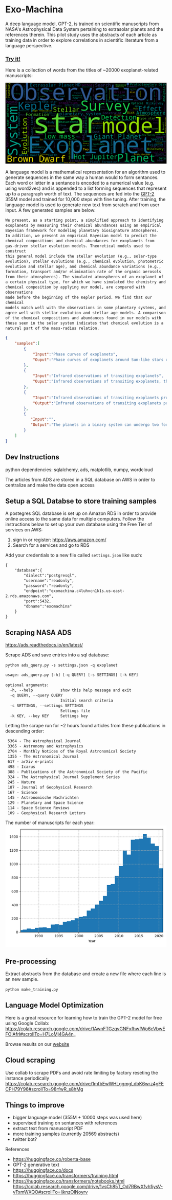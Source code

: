 # Exo-Machina
A deep language model, GPT-2, is trained on scientific manuscripts from NASA's Astrophysical Data System pertaining to extrasolar planets and the references therein. This pilot study uses the abstracts of each article as training data in order to explore correlations in scientific literature from a language perspective. 

### [Try it!](https://pearsonkyle.github.io/Exo-Machina/)

Here is a collection of words from the titles of ~20000 exoplanet-related manuscripts:

![](Figures/exoplanet_wordcloud.png)


A language model is a mathematical representation for an algorithm used to generate sequences in the same way a human would to form sentances. Each word or letter in a sentance is encoded to a numerical value (e.g. using word2vec) and is appended to a list forming sequences that represent up to a paragraph worth of text. The sequences are fed into the [GPT-2](https://openai.com/blog/better-language-models/) 355M model and trained for 10,000 steps with fine tuning. After training, the language model is used to generate new text from scratch and from user input. A few generated samples are below: 

```
We present, as a starting point, a simplified approach to identifying 
exoplanets by measuring their chemical abundances using an empirical 
Bayesian framework for modeling planetary biosignature atmospheres. 
In addition, we present an empirical Bayesian model to predict the 
chemical compositions and chemical abundances for exoplanets from 
gas-driven stellar evolution models. Theoretical models used to construct 
this general model include the stellar evolution (e.g., solar-type 
evolution), stellar evolutions (e.g., chemical evolution, photometric
evolution and stellar age), and chemical abundance variations (e.g.,
formation, transport and/or elimination rate of the organic aerosols
from their atmospheres). The simulated atmospheres of an exoplanet of
a certain physical type, for which we have simulated the chemistry and 
chemical composition by applying our model, are compared with observations 
made before the beginning of the Kepler period. We find that our chemical 
models match well with the observations in some planetary systems, and 
agree well with stellar evolution and stellar age models. A comparison 
of the chemical compositions and abundances found in our models with 
those seen in the solar system indicates that chemical evolution is a 
natural part of the mass-radius relation.
```

```json
{
    "samples":[
        {
            "Input":"Phase curves of exoplanets",
            "Ouput":"Phase curves of exoplanets around Sun-like stars using AO-reconstruction techniques. The spectral range is analogous to the AO performance of large-aperture telescopes. AO-reconstruction techniques yield much better spectral capabilities than the existing ground-based AO instruments combined. This paper presents the main results of the study and presents a catalog of the 16 known systems with transit light curves. This catalog is based on eight years of AO-reconstruction follow-up observations, and we model the light curves with a Light-Time Replicator (LTR) algorithm, which is applicable to the whole wavelength range of the transit light curves. We obtained a total of 23 observational light curves for the 16 systems, and we generate synthetic light curves to fit the light curves. For six of the 16 systems, we derive a linear ephemeris for the stellar rotation. We find that the system parameters are generally consistent with the experimental values, both with an accuracy better than ±0.5 per cent. The mean transit depth is 6.2 ± 1.2 ppm, and the orbital period is 3.0452 ± 0.00001 days. The corrected systems are given in Table A.1."
        },
        {
            "Input":"Infrared observations of transiting exoplanets",
            "Ouput":"Infrared observations of transiting exoplanets, the degree of chromospheric emission from the host star is sensitive to the stellar parameters, and for a given planet, the effects of rotation affect the planet-star flux ratio. We have investigated the means by which stellar winds affect the planetary luminosity, and have found that for a given luminosity, the planet's atmospheric mass loss rate depends not only on the stellar wind, but also on the stellar wind mass-loss rate. This implies that if the stellar wind mass-loss rate is not sufficiently high, then the planetary orbit does not transit the stellar disc."
        },
        {
            "Input":"Infrared observations of transiting exoplanets probe the temperature structure",
            "Output":"Infrared observations of transiting exoplanets probe the temperature structure under the influence of stellar irradiation. However, the observational parameters are not well constrained due to the limited time-sampling and sensitivity of the observations. The transmission spectra of hot Jupiter exoplanets revealed a strong thermal inversion layer above the planetary atmosphere. The inversion layer is likely to be dominated by planet-to-star-integrated heat, which is dominant over planetary gravity and thermal energy, and may be observable by ground-based telescopes. Here, we use an inversion model to show how a thermal inversion layer in the planet atmosphere can be inferred from light curves of hot Jupiter exoplanets. The planets in the Kepler-186 system are among the most eccentric (e > 0.3) exoplanets discovered to date, and are the only known cases of high eccentricity planets that orbit a star with a stellar mass comparable to that of the Sun. These planets orbit the star at a separation of 8.0 AU, and are poised to receive large amounts of irradiation for which they are unlikely to be in a gas-giant proto-planetary disk. This means that the planet's orbit and the star's orbit will be moving during transit, and the planet's orbital eccentricity"
        },
        {
           "Input":"",
           "Output":"The planets in a binary system can undergo two formation pathways. In the most common case, the planet leaves the binary system in a close-in orbit and migrates inward through the disk. The evolution is different for different types of binary systems. For an open binary system, the planet can become trapped in a mean motion resonance with the binary orbit. For an enclosed binary system, the planet can enter the inner disk and migrate outward. By studying the evolution of the planets in a closed binary system, we find that the migration is determined by the eccentricity of the binary orbit. When the planet is not in the disk, it does not enter an intermediate disk from which it can migrate inward. It can also enter a second intermediate disk. A detailed study of the evolution of the mass-ratio distribution of the migration is possible."
        }
    ]
}
```

## Dev Instructions

python dependencies: sqlalchemy, ads, matplotlib, numpy, wordcloud

The articles from ADS are stored in a SQL database on AWS in order to centralize and make the data open access

## Setup a SQL Databse to store training samples
A postegres SQL database is set up on Amazon RDS in order to provide online access to the same data for multiple computers. Follow the instructions below to set up your own database using the Free Tier of services on AWS: 

1. sign in or register: https://aws.amazon.com/
2. Search for a services and go to RDS 

Add your credentials to a new file called `settings.json` like such:
```
{
    "database":{
        "dialect":"postgresql",
        "username":"readonly",
        "password":"readonly",
        "endpoint":"exomachina.c4luhvcn1k1s.us-east-2.rds.amazonaws.com",
        "port":5432,
        "dbname":"exomachina"
    }
}
```

## Scraping NASA ADS

https://ads.readthedocs.io/en/latest/

Scrape ADS and save entries into a sql database: 

`python ads_query.py -s settings.json -q exoplanet`

```
usage: ads_query.py [-h] [-q QUERY] [-s SETTINGS] [-k KEY]

optional arguments:
  -h, --help            show this help message and exit
  -q QUERY, --query QUERY
                        Initial search criteria
  -s SETTINGS, --settings SETTINGS
                        Settings file
  -k KEY, --key KEY     Settings key
```

Letting the scrape run for ~2 hours found articles from these publications in descending order:
```
 5364 - The Astrophysical Journal
 3365 - Astronomy and Astrophysics
 2704 - Monthly Notices of the Royal Astronomical Society
 1355 - The Astronomical Journal
 617 - arXiv e-prints
 498 - Icarus
 388 - Publications of the Astronomical Society of the Pacific
 324 - The Astrophysical Journal Supplement Series
 245 - Nature
 187 - Journal of Geophysical Research
 167 - Science
 145 - Astronomische Nachrichten
 129 - Planetary and Space Science
 114 - Space Science Reviews
 109 - Geophysical Research Letters
```

The number of manuscripts for each year: 
![](Figures/exoplanet_histogram.png)

## Pre-processing
Extract abstracts from the database and create a new file where each line is an new sample. 

`python make_training.py`

## Language Model Optimization

Here is a great resource for learning how to train the GPT-2 model for free using Google Collab: 
https://colab.research.google.com/drive/1AwnFTGzqvGNFxfhwfWo6cVbwEFOiAfrl#scrollTo=H7LoMj4GA4n_

Browse results on our [website]()

## Cloud scraping
Use collab to scrape PDFs and avoid rate limiting by factory reseting the instance periodically
https://colab.research.google.com/drive/1mfbEwWHLggmgLdbK6wrz4gFECPH79Y96#scrollTo=98rfwR_s8hMg

## Things to improve
- bigger language model (355M + 10000 steps was used here)
- supervised training on sentances with references
- extract text from manuscript PDF
- more training samples (currently 20569 abstracts)
- twitter bot?


References
- https://huggingface.co/roberta-base 
- GPT-2 generative text
- https://huggingface.co/docs
- https://huggingface.co/transformers/training.html
- https://huggingface.co/transformers/notebooks.html
https://colab.research.google.com/drive/1vsCh85T_Od7RBwXfvh1iysV-vTxmWXQO#scrollTo=ljknzOlNoyrv